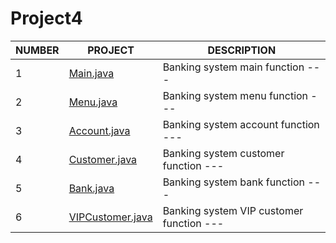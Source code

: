 # Project4
| NUMBER | PROJECT | DESCRIPTION |
|--------|---------|-------------|
|   1    |[Main.java]() |Banking system main function ---|
|   2   |[Menu.java]() |Banking system menu function ---|
|   3   |[Account.java]() |Banking system account function ---|
|   4   |[Customer.java]() |Banking system customer function ---|
|   5   |[Bank.java]() |Banking system bank function ---|
|   6   |[VIPCustomer.java]() |Banking system VIP customer function ---|
